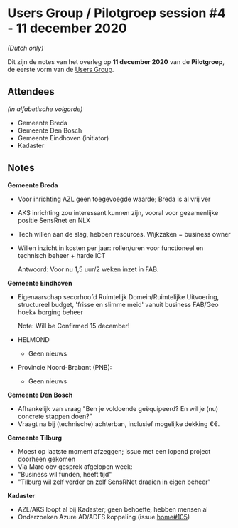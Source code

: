 # Users Group / Pilotgroep session #4 - 11 december 2020

_(Dutch only)_

Dit zijn de notes van het overleg op **11 december 2020** van de **Pilotgroep**, de eerste vorm van de [Users Group](../docs/UsersGroup.md).

## Attendees

_(in alfabetische volgorde)_

- Gemeente Breda
- Gemeente Den Bosch
- Gemeente Eindhoven (initiator)
- Kadaster

## Notes

**Gemeente Breda**

- Voor inrichting AZL geen toegevoegde waarde; Breda is al vrij ver
- AKS inrichting zou interessant kunnen zijn, vooral voor gezamenlijke positie SensRnet en NLX
- Tech willen aan de slag, hebben resources. Wijkzaken = business owner
- Willen inzicht in kosten per jaar: rollen/uren voor functioneel en technisch beheer + harde ICT
  
  Antwoord: Voor nu 1,5 uur/2 weken inzet in FAB.


**Gemeente Eindhoven**

- Eigenaarschap secorhoofd Ruimtelijk Domein/Ruimtelijke Uitvoering, structureel budget, 'frisse en slimme meid' vanuit business FAB/Geo hoek+ borging beheer
  
  Note: Will be Confirmed 15 december!

- HELMOND
  
  - Geen nieuws

- Provincie Noord-Brabant (PNB): 
  
  - Geen nieuws

**Gemeente Den Bosch**

  - Afhankelijk van vraag "Ben je voldoende geëquipeerd? En wil je (nu) concrete stappen doen?"
  - Vraagt na bij (technische) achterban, inclusief mogelijke dekking €€.


**Gemeente Tilburg**

  - Moest op laatste moment afzeggen; issue met een lopend project doorheen gekomen
  - Via Marc obv gesprek afgelopen week: 
  - "Business wil funden, heeft tijd"
  - "Tilburg wil zelf verder en zelf SensRNet draaien in eigen beheer"


**Kadaster**

  - AZL/AKS loopt al bij Kadaster; geen behoefte, hebben mensen al
  - Onderzoeken Azure AD/ADFS koppeling (issue [home#105](https://github.com/kadaster-labs/sensrnet-home/issues/105))

